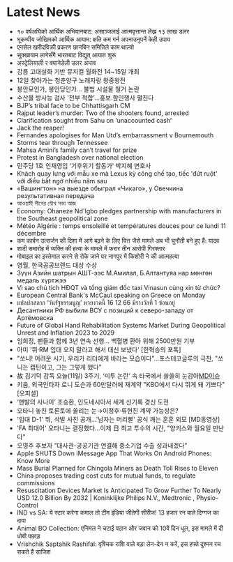 # Latest News
-  १० वर्षअघिको आर्थिक अभियानबाट: असाञ्जलाई आत्मवृत्तान्त लेख्न १३ लाख डलर
-  भूकम्पीय जोखिमको आर्थिक आयाम: क्षति कम गर्न अपनाउनुपर्ने केही उपाय
-  एनसेल खरीदविक्री प्रकरण छानबिन समितिले काम थाल्यो
-  सुक्खायाम लागेसँगै भारतबाट विद्युत् आयात शुरू
-  अस्ट्रेलियाली र क्यानेडेली डलर अभाव
-  강릉 고대설화 기반 뮤지컬 월화전 14~15일 개최
-  12일 찾아가는 청춘양구 노래자랑 왕중왕전
-  봉안묘인가, 봉안당인가… 불법 시설물 철거 논란
-  수산물 방사능 검사 '전부 적합'...홍보.할인행사 펼친다
-  BJP’s tribal face to be Chhattisgarh CM
-  Rajput leader’s murder: Two of the shooters found, arrested
-  Clarification sought from Sahu on ‘unaccounted cash’
-  Jack the reaper!
-  Fernandes apologises for Man Utd’s embarrassment v Bournemouth
-  Storms tear through Tennessee
-  Mahsa Amini’s family can’t travel for prize
-  Protest in Bangladesh over national election
-  민주당 1호 인재영입 ‘기후위기 할동가’ 박지혜 변호사
-  Khách quay lưng với mẫu xe mà Lexus kỳ công chế tạo, tiếc 'đứt ruột' với điều bất ngờ nhiều năm sau
-  «Вашингтон» на выезде обыграл «Чикаго», у Овечкина результативная передача
-  আওয়ামী লীগের যৌথ সভা আজ
-  Economy: Ohaneze Nd'Igbo pledges partnership with manufacturers in the Southeast geopolitical zone
-  Météo Algérie : temps ensoleillé et températures douces pour ce lundi 11 décembre
-  कम कार्बन उत्सर्जन की दिशा में आगे बढ़ने के लिए वित्त जैसे मामले अब भी चुनौती बने हुए हैं: यादव
-  शादी समारोह में व्यक्ति की हत्या के मामले में फरार तीन आरोपी गिरफ्तार
-  मोबाइल का इस्तेमाल करने से रोके जाने पर नागपुर में किशोरी ने की आत्महत्या
-  영월, 한국공공브랜드 대상 수상
-  Зүүн Азийн шатрын АШТ-ээс М.Амилал, Б.Алтантуяа нар мөнгөн медаль хүртжээ
-  Vì sao chủ tịch HĐQT và tổng giám đốc taxi Vinasun cùng xin từ chức?
-  European Central Bank's McCaul speaking on Greece on Monday
-  แปลปกสลาก ‘วันรัฐธรรมนูญ’ หวยงวดนี้ 16 12 66 มีรางวัลที่ 1 ซ่อนอยู่
-  Десантники РФ выбили ВСУ с позиций к северо-западу от Артёмовска
-  Future of Global Hand Rehabilitation Systems Market During Geopolitical Unrest and Inflation 2023 to 2029
-  임희정, 팬들과 함께 3년 연속 선행... 백혈병 환아 위해 2500만원 기부
-  아미 '뷔·RM 입대 오지 말라고 해서 대신 보냈다' [한혁승의 포톡]
-  "쏘니! 어려운 시기, 우리가 리더에게 바라는 모습이다"…포스테코글루의 극찬, "쏘니는 캡틴이고, 그는 그렇게 했다"
-  故 김기덕 감독 오늘(11일) 3주기, ‘미투 논란’ 속 타국에서 쓸쓸히 눈감아[MD이슈](종합)
-  키움, 외국인타자 로니 도슨과 60만달러에 재계약 "KBO에서 다시 뛰게 돼 기쁘다"[오피셜]
-  ‘맨발의 사나이’ 조승환, 인도네시아서 세계 신기록 경신 도전
-  오타니 놓친 토론토에 쏠리는 눈→이정후·류현진 계약 가능성은?
-  '입대 D-1' 뷔, 삭발 사진 공개…'남자는 머리빨' 공식 깨는 훈훈 외모 [MD동영상]
-  'FA 최대어' 오타니는 결정했다…이제 日 최고 투수의 시간, "양키스와 월요일 만난다"
-  오영주 후보자 “대사관-공공기관 연결해 중소기업 수출 성과내겠다”
-  Apple SHUTS Down iMessage App That Works On Android Phones: Know More
-  Mass Burial Planned for Chingola Miners as Death Toll Rises to Eleven
-  China proposes trading cost cuts for mutual funds, to regulate commissions
-  Resuscitation Devices Market Is Anticipated To Grow Further To Nearly USD 12.0 Billion By 2032 | Koninklijke Philips N.V., Medtronic , Physio-Control
-  IND vs SA: ये स्टार करेगा कमाल तो टीम इंडिया जीतेगी सीरीज! 13 हजार रन वाले दिग्गज का दावा
-  Animal BO Collection: एनिमल ने चटाई पठान और जवान को 10वें दिन धूल, इस मामले में दी धोबी पछाड़
-  Vrishchik Saptahik Rashifal: वृश्चिक राशि वाले बड़ा लेन-देन न करें, इस हफ्ते दुश्मन रच सकते हैं साजिश
